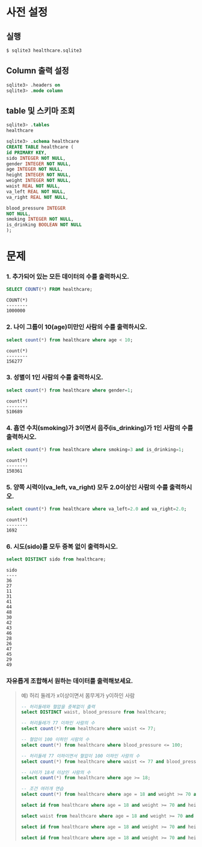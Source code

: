 # 사전 설정

## 실행

```bash
$ sqlite3 healthcare.sqlite3 
```

## Column 출력 설정

```sql
sqlite3> .headers on 
sqlite3> .mode column
```

## table 및 스키마 조회

```sql
sqlite3> .tables
healthcare

sqlite3> .schema healthcare
CREATE TABLE healthcare (
id PRIMARY KEY,        
sido INTEGER NOT NULL, 
gender INTEGER NOT NULL,
age INTEGER NOT NULL,  
height INTEGER NOT NULL,
weight INTEGER NOT NULL,
waist REAL NOT NULL,   
va_left REAL NOT NULL, 
va_right REAL NOT NULL,

blood_pressure INTEGER 
NOT NULL,
smoking INTEGER NOT NULL,
is_drinking BOOLEAN NOT NULL
);
```

# 문제

### 1. 추가되어 있는 모든 데이터의 수를 출력하시오.

```sql
SELECT COUNT(*) FROM healthcare;
```

```
COUNT(*)
--------
1000000
```

### 2. 나이 그룹이 10(age)미만인 사람의 수를 출력하시오.

```sql
select count(*) from healthcare where age < 10;
```

```
count(*)
--------
156277
```

### 3. 성별이 1인 사람의 수를 출력하시오.

```sql
select count(*) from healthcare where gender=1;
```

```
count(*)
--------
510689
```

### 4. 흡연 수치(smoking)가 3이면서 음주(is_drinking)가 1인 사람의 수를 출력하시오.

```sql
select count(*) from healthcare where smoking=3 and is_drinking=1;
```

```
count(*)
--------
150361
```

### 5. 양쪽 시력이(va_left, va_right) 모두 2.0이상인 사람의 수를 출력하시오.

```sql
select count(*) from healthcare where va_left=2.0 and va_right=2.0;
```

```
count(*)
--------
1692
```

### 6. 시도(sido)를 모두 중복 없이 출력하시오.

```sql
select DISTINCT sido from healthcare;
```

```
sido
----
36
27
11
31
41
44
48
30
42
43
46
28
26
47
45
29
49
```

### 자유롭게 조합해서 원하는 데이터를 출력해보세요.

> 예) 허리 둘레가 x이상이면서 몸무게가 y이하인 사람
>
> ```sql
> -- 허리둘레와 혈압을 중복없이 출력
> select DISTINCT waist, blood_pressure from healthcare;
> 
> -- 허리둘레가 77 이하인 사람의 수
> select count(*) from healthcare where waist <= 77;
> 
> -- 혈압이 100 이하인 사람의 수
> select count(*) from healthcare where blood_pressure <= 100;
> 
> -- 허리둘레 77 이하이면서 혈압이 100 이하인 사람의 수
> select count(*) from healthcare where waist <= 77 and blood_pressure <= 100;
> 
> -- 나이가 18세 이상인 사람의 수
> select count(*) from healthcare where age >= 18;
> 
> -- 조건 여러개 연습
> select count(*) from healthcare where age = 18 and weight >= 70 and height >= 165 and waist < 70;
> 
> select id from healthcare where age = 18 and weight >= 70 and height >= 165 and waist < 70;
> 
> select waist from healthcare where age = 18 and weight >= 70 and height >= 165;
> 
> select id from healthcare where age = 18 and weight >= 70 and height >= 165 limit 10;
> 
> select id from healthcare where age = 18 and weight >= 70 and height >= 165 limit 10 offset 5;
> ```